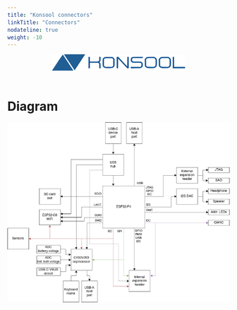```yaml
---
title: "Konsool connectors"
linkTitle: "Connectors"
nodateline: true
weight: -10
---
```


<img src="../../konsool-logo.svg" style="display: block; margin-left: auto; margin-right: auto; margin-bottom: 4rem; width: 60%">


# Diagram

![Blockdiagram](blockdiagram.png)
